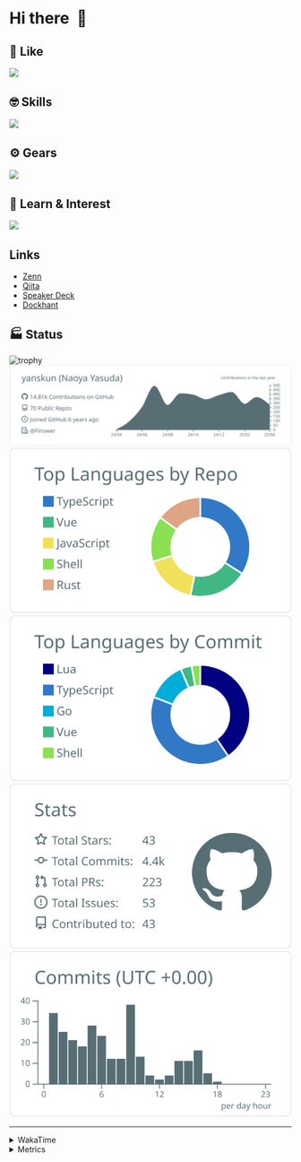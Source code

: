 # Hi there&nbsp; :wave:

## 💌 Like
<img src="https://go-skill-icons.vercel.app/api/icons?i=github" />

## 🤓 Skills
<img src="https://go-skill-icons.vercel.app/api/icons?i=js,ts,vue,nuxtjs,react,nextjs,go,lua,git" />

## ⚙️ Gears
<img src="https://go-skill-icons.vercel.app/api/icons?i=neovim,vscode,githubcopilot,alacritty,tmux" />

## 📖 Learn & Interest
<img src="https://go-skill-icons.vercel.app/api/icons?i=rust,deno,css,zig,playwright,githubactions,storybook,netlify,eslint" />

## Links
- [Zenn](https://zenn.dev/yanskun)
- [Qiita](https://qiita.com/yanskun)
- [Speaker Deck](https://speakerdeck.com/yanskun)
- [Dockhant](https://www.dockhunt.com/users/yanskun)

<!-- https://github.com/ryo-ma/github-profile-trophy -->

## 🏭 Status

<img src="https://github-profile-trophy.vercel.app/?username=yanskun&theme=onedark&row=1" alt="trophy">

<!-- https://github.com/vn7n24fzkq/github-profile-summary-cards -->
<picture>
  <source media="(prefers-color-scheme: dark)" srcset="https://raw.githubusercontent.com/yanskun/yanskun/master/profile-summary-card-output/nord_dark/0-profile-details.svg">
 <img src="https://raw.githubusercontent.com/yanskun/yanskun/master/profile-summary-card-output/default/0-profile-details.svg">
</picture>
<br>
<picture>
  <source media="(prefers-color-scheme: dark)" srcset="https://raw.githubusercontent.com/yanskun/yanskun/master/profile-summary-card-output/nord_dark/1-repos-per-language.svg">
 <img src="https://raw.githubusercontent.com/yanskun/yanskun/master/profile-summary-card-output/default/1-repos-per-language.svg">
</picture>
<picture>
  <source media="(prefers-color-scheme: dark)" srcset="https://raw.githubusercontent.com/yanskun/yanskun/master/profile-summary-card-output/nord_dark/2-most-commit-language.svg">
 <img src="https://raw.githubusercontent.com/yanskun/yanskun/master/profile-summary-card-output/default/2-most-commit-language.svg">
</picture>
<br>
<picture>
  <source media="(prefers-color-scheme: dark)" srcset="https://raw.githubusercontent.com/yanskun/yanskun/master/profile-summary-card-output/nord_dark/3-stats.svg">
 <img src="https://raw.githubusercontent.com/yanskun/yanskun/master/profile-summary-card-output/default/3-stats.svg">
</picture>
<picture>
  <source media="(prefers-color-scheme: dark)" srcset="https://raw.githubusercontent.com/yanskun/yanskun/master/profile-summary-card-output/nord_dark/4-productive-time.svg">
 <img src="https://raw.githubusercontent.com/yanskun/yanskun/master/profile-summary-card-output/default/4-productive-time.svg">
</picture>

---

<details>
  <summary>WakaTime</summary>
<!--START_SECTION:waka-->
![Code Time](http://img.shields.io/badge/Code%20Time-2%2C106%20hrs%2057%20mins-blue)

**🐱 My GitHub Data** 

> 📦 147.6 kB Used in GitHub's Storage 
 > 
> 🏆 1,367 Contributions in the Year 2025
 > 
> 💼 Opted to Hire
 > 
> 📜 130 Public Repositories 
 > 
> 🔑 4 Private Repositories 
 > 
**I'm an Early 🐤** 

```text
🌞 Morning                17795 commits       ████░░░░░░░░░░░░░░░░░░░░░   15.70 % 
🌆 Daytime                67439 commits       ███████████████░░░░░░░░░░   59.49 % 
🌃 Evening                24468 commits       █████░░░░░░░░░░░░░░░░░░░░   21.58 % 
🌙 Night                  3662 commits        █░░░░░░░░░░░░░░░░░░░░░░░░   03.23 % 
```
📅 **I'm Most Productive on Tuesday** 

```text
Monday                   17682 commits       ████░░░░░░░░░░░░░░░░░░░░░   15.60 % 
Tuesday                  25026 commits       ██████░░░░░░░░░░░░░░░░░░░   22.08 % 
Wednesday                23182 commits       █████░░░░░░░░░░░░░░░░░░░░   20.45 % 
Thursday                 21372 commits       █████░░░░░░░░░░░░░░░░░░░░   18.85 % 
Friday                   20180 commits       ████░░░░░░░░░░░░░░░░░░░░░   17.80 % 
Saturday                 2314 commits        █░░░░░░░░░░░░░░░░░░░░░░░░   02.04 % 
Sunday                   3608 commits        █░░░░░░░░░░░░░░░░░░░░░░░░   03.18 % 
```


📊 **This Week I Spent My Time On** 

```text
🕑︎ Time Zone: Asia/Tokyo

💬 Programming Languages: 
TypeScript               10 hrs 55 mins      █████████████████░░░░░░░░   66.18 % 
Other                    1 hr 23 mins        ██░░░░░░░░░░░░░░░░░░░░░░░   08.44 % 
JSON                     55 mins             █░░░░░░░░░░░░░░░░░░░░░░░░   05.60 % 
YAML                     53 mins             █░░░░░░░░░░░░░░░░░░░░░░░░   05.45 % 
Protocol Buffer          45 mins             █░░░░░░░░░░░░░░░░░░░░░░░░   04.60 % 

🔥 Editors: 
Neovim                   15 hrs 18 mins      ███████████████████████░░   92.77 % 
VS Code                  1 hr 11 mins        ██░░░░░░░░░░░░░░░░░░░░░░░   07.23 % 

💻 Operating System: 
Mac                      16 hrs 29 mins      █████████████████████████   100.00 % 
```


 Last Updated on 29/04/2025 05:23:28 UTC
<!--END_SECTION:waka-->
</details>

<details>
  <summary>Metrics</summary>
  <img src="https://github.com/yanskun/yanskun/blob/main/github-metrics.svg" alt="Metrics">
</details>
